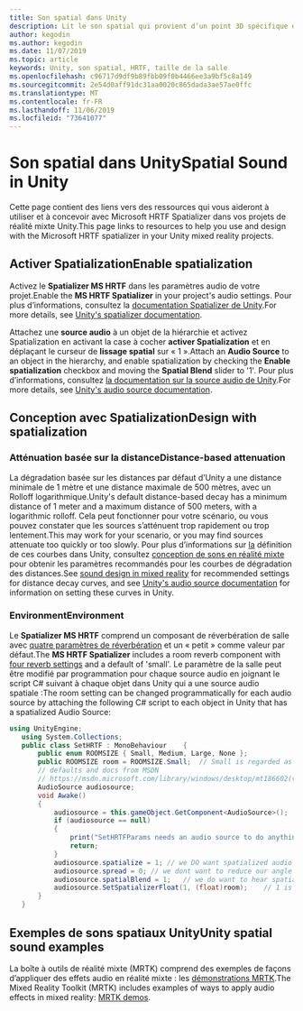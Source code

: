 ```yaml
---
title: Son spatial dans Unity
description: Lit le son spatial qui provient d’un point 3D spécifique dans votre scène Unity.
author: kegodin
ms.author: kegodin
ms.date: 11/07/2019
ms.topic: article
keywords: Unity, son spatial, HRTF, taille de la salle
ms.openlocfilehash: c96717d9df9b89fbb09f0b4466ee3a9bf5c8a149
ms.sourcegitcommit: 2e54d0aff91dc31aa0020c865dada3ae57ae0ffc
ms.translationtype: MT
ms.contentlocale: fr-FR
ms.lasthandoff: 11/06/2019
ms.locfileid: "73641077"
---
```

# <a name="spatial-sound-in-unity"></a><span data-ttu-id="f1e84-104">Son spatial dans Unity</span><span class="sxs-lookup"><span data-stu-id="f1e84-104">Spatial Sound in Unity</span></span>

<span data-ttu-id="f1e84-105">Cette page contient des liens vers des ressources qui vous aideront à utiliser et à concevoir avec Microsoft HRTF Spatializer dans vos projets de réalité mixte Unity.</span><span class="sxs-lookup"><span data-stu-id="f1e84-105">This page links to resources to help you use and design with the Microsoft HRTF spatializer in your Unity mixed reality projects.</span></span>

## <a name="enable-spatialization"></a><span data-ttu-id="f1e84-106">Activer Spatialization</span><span class="sxs-lookup"><span data-stu-id="f1e84-106">Enable spatialization</span></span>

<span data-ttu-id="f1e84-107">Activez le **Spatializer MS HRTF** dans les paramètres audio de votre projet.</span><span class="sxs-lookup"><span data-stu-id="f1e84-107">Enable the **MS HRTF Spatializer** in your project's audio settings.</span></span> <span data-ttu-id="f1e84-108">Pour plus d’informations, consultez la [documentation Spatializer de Unity](https://docs.unity3d.com/Manual/VRAudioSpatializer.html).</span><span class="sxs-lookup"><span data-stu-id="f1e84-108">For more details, see [Unity's spatializer documentation](https://docs.unity3d.com/Manual/VRAudioSpatializer.html).</span></span> 

<span data-ttu-id="f1e84-109">Attachez une **source audio** à un objet de la hiérarchie et activez Spatialization en activant la case à cocher **activer Spatialization** et en déplaçant le curseur de **lissage spatial** sur « 1 ».</span><span class="sxs-lookup"><span data-stu-id="f1e84-109">Attach an **Audio Source** to an object in the hierarchy, and enable spatialization by checking the **Enable spatialization** checkbox and moving the **Spatial Blend** slider to '1'.</span></span> <span data-ttu-id="f1e84-110">Pour plus d’informations, consultez [la documentation sur la source audio de Unity](https://docs.unity3d.com/2019.3/Documentation/Manual/class-AudioSource.html).</span><span class="sxs-lookup"><span data-stu-id="f1e84-110">For more details, see [Unity's audio source documentation](https://docs.unity3d.com/2019.3/Documentation/Manual/class-AudioSource.html).</span></span> 

## <a name="design-with-spatialization"></a><span data-ttu-id="f1e84-111">Conception avec Spatialization</span><span class="sxs-lookup"><span data-stu-id="f1e84-111">Design with spatialization</span></span>

### <a name="distance-based-attenuation"></a><span data-ttu-id="f1e84-112">Atténuation basée sur la distance</span><span class="sxs-lookup"><span data-stu-id="f1e84-112">Distance-based attenuation</span></span>
<span data-ttu-id="f1e84-113">La dégradation basée sur les distances par défaut d’Unity a une distance minimale de 1 mètre et une distance maximale de 500 mètres, avec un Rolloff logarithmique.</span><span class="sxs-lookup"><span data-stu-id="f1e84-113">Unity's default distance-based decay has a minimum distance of 1 meter and a maximum distance of 500 meters, with a logarithmic rolloff.</span></span> <span data-ttu-id="f1e84-114">Cela peut fonctionner pour votre scénario, ou vous pouvez constater que les sources s’atténuent trop rapidement ou trop lentement.</span><span class="sxs-lookup"><span data-stu-id="f1e84-114">This may work for your scenario, or you may find sources attenuate too quickly or too slowly.</span></span> <span data-ttu-id="f1e84-115">Pour plus d’informations sur [la](https://docs.unity3d.com/2019.3/Documentation/Manual/class-AudioSource.html) définition de ces courbes dans Unity, consultez [conception de sons en réalité mixte](spatial-sound-design.md) pour obtenir les paramètres recommandés pour les courbes de dégradation des distances.</span><span class="sxs-lookup"><span data-stu-id="f1e84-115">See [sound design in mixed reality](spatial-sound-design.md) for recommended settings for distance decay curves, and see [Unity's audio source documentation](https://docs.unity3d.com/2019.3/Documentation/Manual/class-AudioSource.html) for information on setting these curves in Unity.</span></span>

### <a name="environment"></a><span data-ttu-id="f1e84-116">Environment</span><span class="sxs-lookup"><span data-stu-id="f1e84-116">Environment</span></span>
<span data-ttu-id="f1e84-117">Le **Spatializer MS HRTF** comprend un composant de réverbération de salle avec [quatre paramètres de réverbération](https://docs.microsoft.com/windows/win32/api/hrtfapoapi/ne-hrtfapoapi-hrtfenvironment) et un « petit » comme valeur par défaut.</span><span class="sxs-lookup"><span data-stu-id="f1e84-117">The **MS HRTF Spatializer** includes a room reverb component with [four reverb settings](https://docs.microsoft.com/windows/win32/api/hrtfapoapi/ne-hrtfapoapi-hrtfenvironment) and a default of 'small'.</span></span> <span data-ttu-id="f1e84-118">Le paramètre de la salle peut être modifié par programmation pour chaque source audio en joignant le script C# suivant à chaque objet dans Unity qui a une source audio spatiale :</span><span class="sxs-lookup"><span data-stu-id="f1e84-118">The room setting can be changed programmatically for each audio source by attaching the following C# script to each object in Unity that has a spatialized Audio Source:</span></span>

```cs
using UnityEngine;
   using System.Collections;
   public class SetHRTF : MonoBehaviour    {
       public enum ROOMSIZE { Small, Medium, Large, None };
       public ROOMSIZE room = ROOMSIZE.Small;  // Small is regarded as the "most average"
       // defaults and docs from MSDN
       // https://msdn.microsoft.com/library/windows/desktop/mt186602(v=vs.85).aspx
       AudioSource audiosource;
       void Awake()
       {
           audiosource = this.gameObject.GetComponent<AudioSource>();
           if (audiosource == null)
           {
               print("SetHRTFParams needs an audio source to do anything.");
               return;
           }
           audiosource.spatialize = 1; // we DO want spatialized audio
           audiosource.spread = 0; // we dont want to reduce our angle of hearing
           audiosource.spatialBlend = 1;   // we do want to hear spatialized audio
           audiosource.SetSpatializerFloat(1, (float)room);    // 1 is the roomsize param
       }
   }
```

## <a name="unity-spatial-sound-examples"></a><span data-ttu-id="f1e84-119">Exemples de sons spatiaux Unity</span><span class="sxs-lookup"><span data-stu-id="f1e84-119">Unity spatial sound examples</span></span>
<span data-ttu-id="f1e84-120">La boîte à outils de réalité mixte (MRTK) comprend des exemples de façons d’appliquer des effets audio en réalité mixte : les [démonstrations MRTK](https://github.com/microsoft/MixedRealityToolkit-Unity/tree/mrtk_release/Assets/MixedRealityToolkit.Examples/Demos/Audio).</span><span class="sxs-lookup"><span data-stu-id="f1e84-120">The Mixed Reality Toolkit (MRTK) includes examples of ways to apply audio effects in mixed reality: [MRTK demos](https://github.com/microsoft/MixedRealityToolkit-Unity/tree/mrtk_release/Assets/MixedRealityToolkit.Examples/Demos/Audio).</span></span>

